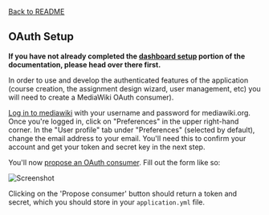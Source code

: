 [Back to README](../README.md)

## OAuth Setup

**If you have not already completed the [dashboard setup](setup.md) portion of the documentation, please head over there first.**

In order to use and develop the authenticated features of the application (course creation, the assignment design wizard, user management, etc) you will need to create a MediaWiki OAuth consumer).

[Log in to mediawiki](https://www.mediawiki.org/w/index.php?title=Special:UserLogin&returnto=Special%3AUserLogout&returntoquery=noreturnto%3D) with your username and password for mediawiki.org. Once you're logged in, click on "Preferences" in the upper right-hand corner. In the "User profile" tab under "Preferences" (selected by default), change the email address to your email. You'll need this to confirm your account and get your token and secret key in the next step.

You'll now [propose an OAuth consumer](https://www.mediawiki.org/wiki/Special:OAuthConsumerRegistration/propose). Fill out the form like so:

![Screenshot](https://lh3.googleusercontent.com/-BMSA42xP8fU/VbaP35rumaI/AAAAAAAAAAc/b40znxPGbkU/s1024-Ic42/Screen%252520Shot%2525202015-07-27%252520at%2525201.07.21%252520PM.png)

Clicking on the 'Propose consumer' button should return a token and secret, which you should store in your `application.yml` file.
